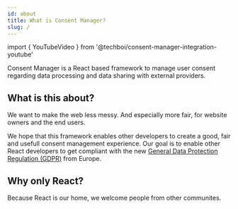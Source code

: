 ```yaml
---
id: about
title: What is Consent Manager?
slug: /
---
```


import { YouTubeVideo } from '@techboi/consent-manager-integration-youtube'

Consent Manager is a React based framework to manage user consent regarding data processing and data sharing with external providers.

## What is this about?

<YouTubeVideo id="OFRjZtYs3wY" />

We want to make the web less messy. And especially more fair, for website owners and the end users.

We hope that this framework enables other developers to create a good, fair and usefull consent management experience.
Our goal is to enable other React developers to get compliant with the new [General Data Protection Regulation
 (GDPR)](https://en.wikipedia.org/wiki/General_Data_Protection_Regulation) from Europe.

## Why only React?

Because React is our home, we welcome people from other communites.
